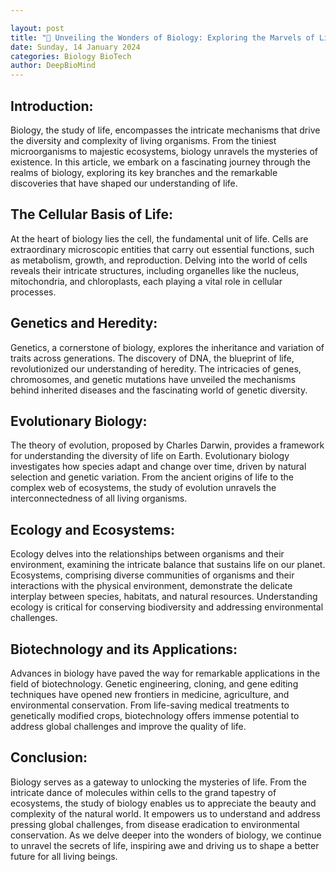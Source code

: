 ```yaml
---

layout: post
title: "🔬 Unveiling the Wonders of Biology: Exploring the Marvels of Life 🔬"
date: Sunday, 14 January 2024
categories: Biology BioTech
author: DeepBioMind
---
```



## Introduction:
Biology, the study of life, encompasses the intricate mechanisms that drive the diversity and complexity of living organisms. From the tiniest microorganisms to majestic ecosystems, biology unravels the mysteries of existence. In this article, we embark on a fascinating journey through the realms of biology, exploring its key branches and the remarkable discoveries that have shaped our understanding of life.

## The Cellular Basis of Life:
At the heart of biology lies the cell, the fundamental unit of life. Cells are extraordinary microscopic entities that carry out essential functions, such as metabolism, growth, and reproduction. Delving into the world of cells reveals their intricate structures, including organelles like the nucleus, mitochondria, and chloroplasts, each playing a vital role in cellular processes.

## Genetics and Heredity:
Genetics, a cornerstone of biology, explores the inheritance and variation of traits across generations. The discovery of DNA, the blueprint of life, revolutionized our understanding of heredity. The intricacies of genes, chromosomes, and genetic mutations have unveiled the mechanisms behind inherited diseases and the fascinating world of genetic diversity.

## Evolutionary Biology:
The theory of evolution, proposed by Charles Darwin, provides a framework for understanding the diversity of life on Earth. Evolutionary biology investigates how species adapt and change over time, driven by natural selection and genetic variation. From the ancient origins of life to the complex web of ecosystems, the study of evolution unravels the interconnectedness of all living organisms.

## Ecology and Ecosystems:
Ecology delves into the relationships between organisms and their environment, examining the intricate balance that sustains life on our planet. Ecosystems, comprising diverse communities of organisms and their interactions with the physical environment, demonstrate the delicate interplay between species, habitats, and natural resources. Understanding ecology is critical for conserving biodiversity and addressing environmental challenges.

## Biotechnology and its Applications:
Advances in biology have paved the way for remarkable applications in the field of biotechnology. Genetic engineering, cloning, and gene editing techniques have opened new frontiers in medicine, agriculture, and environmental conservation. From life-saving medical treatments to genetically modified crops, biotechnology offers immense potential to address global challenges and improve the quality of life.

## Conclusion:
Biology serves as a gateway to unlocking the mysteries of life. From the intricate dance of molecules within cells to the grand tapestry of ecosystems, the study of biology enables us to appreciate the beauty and complexity of the natural world. It empowers us to understand and address pressing global challenges, from disease eradication to environmental conservation. As we delve deeper into the wonders of biology, we continue to unravel the secrets of life, inspiring awe and driving us to shape a better future for all living beings.
